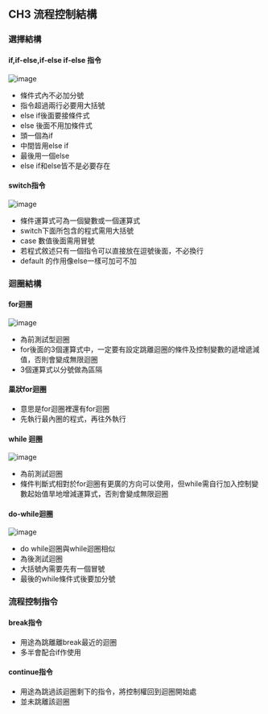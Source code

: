 ## CH3 流程控制結構
### 選擇結構
#### if,if-else,if-else if-else 指令
![image](https://github.com/Xiaodan902/programming-note/assets/124233786/190d3f92-cf73-47ff-9fd7-26a8cfef79e7)
- 條件式內不必加分號
- 指令超過兩行必要用大括號
- else if後面要接條件式
- else 後面不用加條件式
- 頭一個為if
- 中間皆用else if
- 最後用一個else
- else if和else皆不是必要存在
#### switch指令
![image](https://github.com/Xiaodan902/programming-note/assets/124233786/dc26b76b-6bab-4eb7-abf4-da4c70033445)
- 條件運算式可為一個變數或一個運算式
- switch下面所包含的程式需用大括號
- case 數值後面需用冒號
- 若程式敘述只有一個指令可以直接放在逗號後面，不必換行
- default 的作用像else一樣可加可不加

### 迴圈結構
#### for迴圈
![image](https://github.com/Xiaodan902/programming-note/assets/124233786/bf738211-19e4-44f8-9dd3-2edb76ef8455)
- 為前測試型迴圈
- for後面的3個運算式中，一定要有設定跳離迴圈的條件及控制變數的遞增遞減值，否則會變成無限迴圈
- 3個運算式以分號做為區隔
#### 巢狀for迴圈
- 意思是for迴圈裡還有for迴圈
- 先執行最內圈的程式，再往外執行
#### while 迴圈
![image](https://github.com/Xiaodan902/programming-note/assets/124233786/014bdf3b-61a9-4cc2-8c31-c3186c577eb7)
- 為前測試迴圈
- 條件判斷式相對於for迴圈有更廣的方向可以使用，但while需自行加入控制變數起始值旱地增減運算式，否則會變成無限迴圈
#### do-while迴圈
![image](https://github.com/Xiaodan902/programming-note/assets/124233786/14056f9a-20a6-495e-b984-41d7f05963f2)  
- do while迴圈與while迴圈相似
- 為後測試迴圈
- 大括號內需要先有一個冒號
- 最後的while條件式後要加分號

### 流程控制指令
#### break指令
- 用途為跳離離break最近的迴圈
- 多半會配合if作使用
#### continue指令
- 用途為跳過該迴圈剩下的指令，將控制權回到迴圈開始處
- 並未跳離該迴圈
